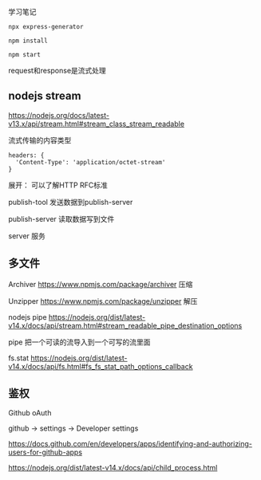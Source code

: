 学习笔记


```
npx express-generator

npm install

npm start
```

request和response是流式处理

## nodejs stream

https://nodejs.org/docs/latest-v13.x/api/stream.html#stream_class_stream_readable


流式传输的内容类型

```
headers: {
  'Content-Type': 'application/octet-stream'
}
```

展开： 可以了解HTTP RFC标准


publish-tool 发送数据到publish-server  

publish-server  读取数据写到文件  

server  服务  

## 多文件

Archiver https://www.npmjs.com/package/archiver  压缩

Unzipper https://www.npmjs.com/package/unzipper  解压

nodejs pipe https://nodejs.org/dist/latest-v14.x/docs/api/stream.html#stream_readable_pipe_destination_options

pipe 把一个可读的流导入到一个可写的流里面

fs.stat  https://nodejs.org/dist/latest-v14.x/docs/api/fs.html#fs_fs_stat_path_options_callback

## 鉴权

Github oAuth

github -> settings -> Developer settings

https://docs.github.com/en/developers/apps/identifying-and-authorizing-users-for-github-apps



https://nodejs.org/dist/latest-v14.x/docs/api/child_process.html